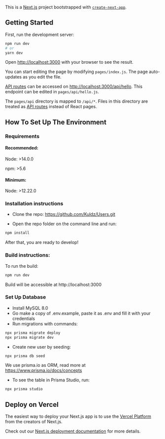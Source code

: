 This is a [Next.js](https://nextjs.org/) project bootstrapped with [`create-next-app`](https://github.com/vercel/next.js/tree/canary/packages/create-next-app).

## Getting Started

First, run the development server:

```bash
npm run dev
# or
yarn dev
```

Open [http://localhost:3000](http://localhost:3000) with your browser to see the result.

You can start editing the page by modifying `pages/index.js`. The page auto-updates as you edit the file.

[API routes](https://nextjs.org/docs/api-routes/introduction) can be accessed on [http://localhost:3000/api/hello](http://localhost:3000/api/hello). This endpoint can be edited in `pages/api/hello.js`.

The `pages/api` directory is mapped to `/api/*`. Files in this directory are treated as [API routes](https://nextjs.org/docs/api-routes/introduction) instead of React pages.

## How To Set Up The Environment

### Requirements

#### Recommended:

Node: >14.0.0

npm: >5.6

#### Minimum:

Node: >12.22.0

### Installation instructions

* Clone the repo: https://github.com/Kuldz/Users.git 

* Open the repo folder on the command line and run:

```bash
npm install
```

After that, you are ready to develop!

### Build instructions:

To run the build:

```bash
npm run dev
```

Build will be accessible at http://localhost:3000

### Set Up Database

* Install MySQL 8.0
* Go make a copy of .env.example, paste it as .env and fill it with your credentials
* Run migrations with commands:

```bash
npx prisma migrate deploy
npx prisma migrate dev
```

* Create new user by seeding:

```bash
npx prisma db seed
```

We use prisma.io as ORM, read more at https://www.prisma.io/docs/concepts

* To see the table in Prisma Studio, run:

```bash
npx prisma studio
```

## Deploy on Vercel

The easiest way to deploy your Next.js app is to use the [Vercel Platform](https://vercel.com/new?utm_medium=default-template&filter=next.js&utm_source=create-next-app&utm_campaign=create-next-app-readme) from the creators of Next.js.

Check out our [Next.js deployment documentation](https://nextjs.org/docs/deployment) for more details.
